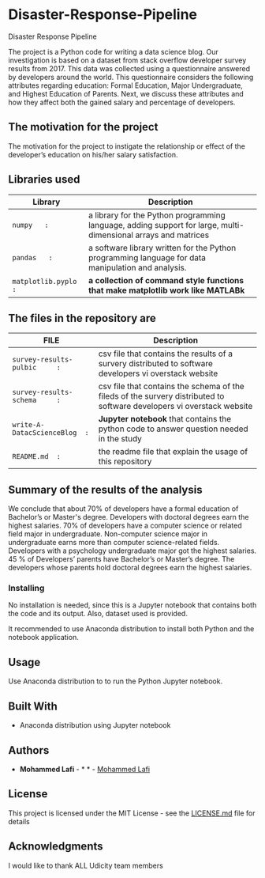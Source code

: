 # Disaster-Response-Pipeline
  Disaster Response Pipeline

The project is a Python code for writing a data science blog.
Our investigation is based on a dataset from stack overflow developer survey results from 2017. 
This data was collected using a questionnaire answered by developers around the world. 
This questionnaire considers the following attributes regarding education: Formal Education, Major Undergraduate, and Highest Education of Parents.
 Next, we discuss these attributes and how they affect both the gained salary and percentage of developers.



## The motivation for the project

The motivation for the project to instigate the relationship or effect of the developer’s education on his/her salary satisfaction. 

##  Libraries used


| Library | Description |
| --- | --- |
| `numpy   : `   |  a library for the Python programming language, adding support for large, multi-dimensional arrays and matrices |
| `pandas   : `    | a software library written for the Python programming language for data manipulation and analysis. |
| ` matplotlib.pyplo  : `      |   **a collection of command style functions that make matplotlib work like MATLABk** |





##  The files  in the repository are 

| FILE    | Description |
| ---  | --- |
| `survey-results-pulbic     : `         |csv file that contains the results of a survery distributed to software developers vi overstack website |
| `survey-results-schema     : `         | csv file that contains the schema of the fileds of the survery distributed to software developers vi overstack website|
| `write-A-DatacScienceBlog  : `         |   **Jupyter notebook** that contains the python code to answer question needed  in the study|
| `README.md  : `                        |  the readme file that explain the usage of this repository|


## Summary of the results of the analysis

We conclude that about 70% of developers have a formal education of Bachelor’s or Master's degree. 
Developers with doctoral degrees earn the highest salaries.
70% of developers have a computer science or related field major in undergraduate. 
Non-computer science major in undergraduate earns more than computer science-related fields. 
Developers with a psychology undergraduate major got the highest salaries.
45 % of Developers’ parents have Bachelor’s or Master’s degree. 
The developers whose parents hold doctoral degrees earn the highest salaries.

### Installing


No installation is needed, since this is a Jupyter notebook that contains both
the code and its output. Also, dataset used is provided.

It recommended to use Anaconda distribution to install both Python 
and the notebook application. 


## Usage

Use Anaconda distribution to to run the Python Jupyter notebook.


## Built With

* Anaconda distribution using Jupyter notebook 


## Authors

* **Mohammed Lafi** - *  * - [Mohammed Lafi](https://github.com/mohammedlafi)


## License

This project is licensed under the MIT License - see the [LICENSE.md](LICENSE.md) file for details

## Acknowledgments

I would like to thank ALL Udicity team members 

